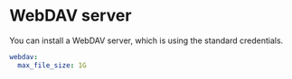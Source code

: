 # WebDAV server

You can install a WebDAV server, which is using the standard credentials.

```yml
webdav:
  max_file_size: 1G
```
